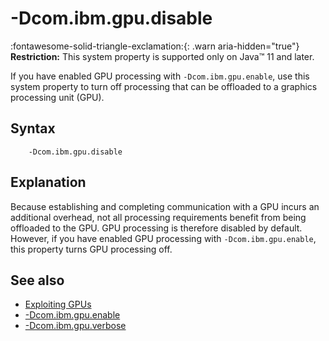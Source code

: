 <!--
* Copyright (c) 2017, 2023 IBM Corp. and others
*
* This program and the accompanying materials are made
* available under the terms of the Eclipse Public License 2.0
* which accompanies this distribution and is available at
* https://www.eclipse.org/legal/epl-2.0/ or the Apache
* License, Version 2.0 which accompanies this distribution and
* is available at https://www.apache.org/licenses/LICENSE-2.0.
*
* This Source Code may also be made available under the
* following Secondary Licenses when the conditions for such
* availability set forth in the Eclipse Public License, v. 2.0
* are satisfied: GNU General Public License, version 2 with
* the GNU Classpath Exception [1] and GNU General Public
* License, version 2 with the OpenJDK Assembly Exception [2].
*
* [1] https://www.gnu.org/software/classpath/license.html
* [2] https://openjdk.org/legal/assembly-exception.html
*
* SPDX-License-Identifier: EPL-2.0 OR Apache-2.0 OR GPL-2.0 WITH
* Classpath-exception-2.0 OR LicenseRef-GPL-2.0 WITH Assembly-exception
-->

# -Dcom.ibm.gpu.disable

:fontawesome-solid-triangle-exclamation:{: .warn aria-hidden="true"} **Restriction:** This system property is supported only on Java&trade; 11 and later.

If you have enabled GPU processing with `-Dcom.ibm.gpu.enable`, use this system property to turn off processing that can be offloaded to a graphics processing unit (GPU).

## Syntax

        -Dcom.ibm.gpu.disable


## Explanation

Because establishing and completing communication with a GPU incurs an additional overhead, not all processing requirements benefit from being offloaded to the GPU. GPU processing is therefore disabled by default. However, if you have enabled GPU processing with `-Dcom.ibm.gpu.enable`, this property turns GPU processing off.

## See also

- [Exploiting GPUs](introduction.md#exploiting-gpus)
- [-Dcom.ibm.gpu.enable](dcomibmgpuenable.md)
- [-Dcom.ibm.gpu.verbose](dcomibmgpuverbose.md)

<!-- ==== END OF TOPIC ==== dcomibmgpudisable.md ==== -->
